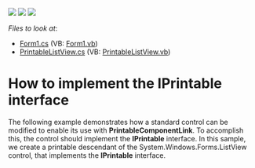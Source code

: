 <!-- default badges list -->
![](https://img.shields.io/endpoint?url=https://codecentral.devexpress.com/api/v1/VersionRange/128597501/20.1.3%2B)
[![](https://img.shields.io/badge/Open_in_DevExpress_Support_Center-FF7200?style=flat-square&logo=DevExpress&logoColor=white)](https://supportcenter.devexpress.com/ticket/details/E8)
[![](https://img.shields.io/badge/📖_How_to_use_DevExpress_Examples-e9f6fc?style=flat-square)](https://docs.devexpress.com/GeneralInformation/403183)
<!-- default badges end -->
<!-- default file list -->
*Files to look at*:

* [Form1.cs](./CS/Form1.cs) (VB: [Form1.vb](./VB/Form1.vb))
* [PrintableListView.cs](./CS/PrintableListView.cs) (VB: [PrintableListView.vb](./VB/PrintableListView.vb))
<!-- default file list end -->
# How to implement the IPrintable interface


<p>The following example demonstrates how a standard control can be modified to enable its use with <strong>PrintableComponentLink</strong>. To accomplish this, the control should implement the <strong>IPrintable</strong> interface. In this sample, we create a printable descendant of the System.Windows.Forms.ListView control, that implements the <strong>IPrintable</strong> interface.</p>

<br/>


